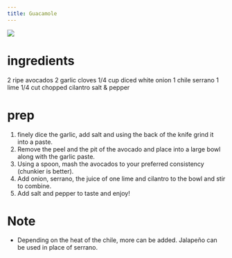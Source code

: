 ```yaml
---
title: Guacamole
---
```

![](http://4.bp.blogspot.com/-l10lTgxQ9So/TiGXrOSQvcI/AAAAAAAAAcY/5xWNHHovXfc/s400/guacamole.jpg)


# ingredients

2 ripe avocados
2 garlic cloves
1/4 cup diced white onion
1 chile serrano
1 lime
1/4 cut chopped cilantro
salt & pepper

# prep

1.  finely dice the garlic, add salt and using the back of the knife grind it into a paste.
2.  Remove the peel and the pit of the avocado and place into a large bowl along with the garlic paste.  
3.  Using a spoon, mash the avocados to your preferred consistency (chunkier is better).
4.  Add onion, serrano, the juice of one lime and cilantro to the bowl and stir to combine.
5.  Add salt and pepper to taste and enjoy!

# Note

* Depending on the heat of the chile, more can be added. Jalapeño can be used in place of serrano.
